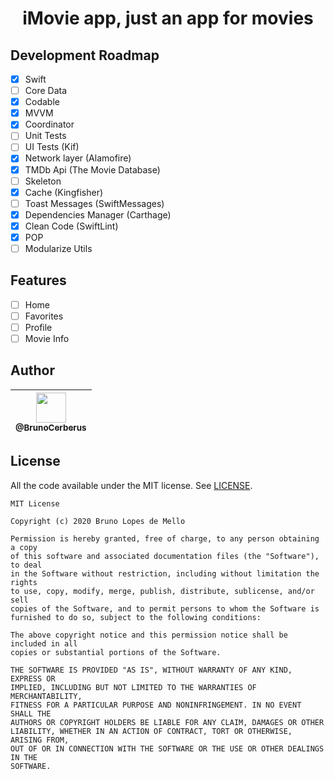 <h1 align="center">
iMovie app, just an app for movies
</h1>

## Development Roadmap

- [x] Swift
- [ ] Core Data
- [x] Codable
- [x] MVVM
- [x] Coordinator
- [ ] Unit Tests
- [ ] UI Tests (Kif)
- [x] Network layer (Alamofire)
- [x] TMDb Api (The Movie Database)
- [ ] Skeleton
- [x] Cache (Kingfisher)
- [ ] Toast Messages (SwiftMessages) 
- [x] Dependencies Manager (Carthage)
- [x] Clean Code (SwiftLint)
- [x] POP
- [ ] Modularize Utils

## Features
- [ ] Home
- [ ] Favorites
- [ ] Profile
- [ ] Movie Info

## Author

| [<img src="https://avatars3.githubusercontent.com/u/10541956?s=400&u=eba6b61af608c7dbc1d36cbf2abacb880d9c6a71&v=4" width="48"><br><sub>@BrunoCerberus</sub>](https://github.com/BrunoCerberus) |
| :---: |

## License

All the code available under the MIT license. See [LICENSE](LICENSE).

```
MIT License

Copyright (c) 2020 Bruno Lopes de Mello

Permission is hereby granted, free of charge, to any person obtaining a copy
of this software and associated documentation files (the "Software"), to deal
in the Software without restriction, including without limitation the rights
to use, copy, modify, merge, publish, distribute, sublicense, and/or sell
copies of the Software, and to permit persons to whom the Software is
furnished to do so, subject to the following conditions:

The above copyright notice and this permission notice shall be included in all
copies or substantial portions of the Software.

THE SOFTWARE IS PROVIDED "AS IS", WITHOUT WARRANTY OF ANY KIND, EXPRESS OR
IMPLIED, INCLUDING BUT NOT LIMITED TO THE WARRANTIES OF MERCHANTABILITY,
FITNESS FOR A PARTICULAR PURPOSE AND NONINFRINGEMENT. IN NO EVENT SHALL THE
AUTHORS OR COPYRIGHT HOLDERS BE LIABLE FOR ANY CLAIM, DAMAGES OR OTHER
LIABILITY, WHETHER IN AN ACTION OF CONTRACT, TORT OR OTHERWISE, ARISING FROM,
OUT OF OR IN CONNECTION WITH THE SOFTWARE OR THE USE OR OTHER DEALINGS IN THE
SOFTWARE.
```
